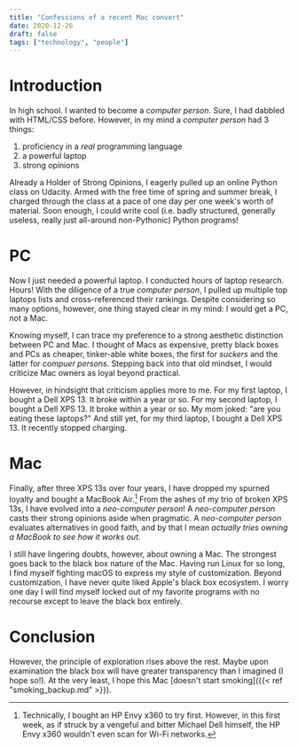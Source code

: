 ```yaml
---
title: "Confessions of a recent Mac convert"
date: 2020-12-26
draft: false
tags: ["technology", "people"]
---
```

# Introduction
In high school. I wanted to become a _computer person_. Sure, I had dabbled with HTML/CSS before. However, in my mind a _computer person_ had 3 things:

1. proficiency in a _real_ programming language
2. a powerful laptop
3. strong opinions

Already a Holder of Strong Opinions, I eagerly pulled up an online Python class on Udacity. Armed with the free time of spring and summer break, I charged through the class at a pace of one day per one week's worth of material. Soon enough, I could write cool (i.e. badly structured, generally useless, really just all-around non-Pythonic) Python programs!
# PC 
Now I just needed a powerful laptop. I conducted hours of laptop research. Hours! With the diligence of a true _computer person_, I pulled up multiple top laptops lists and cross-referenced their rankings. Despite considering so many options, however, one thing stayed clear in my mind: I would get a PC, not a Mac.

Knowing myself, I can trace my preference to a strong aesthetic distinction between PC and Mac. I thought of Macs as expensive, pretty black boxes and PCs as cheaper, tinker-able white boxes, the first for _suckers_ and the latter for _compuer persons_. Stepping back into that old mindset, I would criticize Mac owners as loyal beyond practical.

However, in hindsight that criticism applies more to me. For my first laptop, I bought a Dell XPS 13. It broke within a year or so. For my second laptop, I bought a Dell XPS 13. It broke within a year or so. My mom joked: "are you eating these laptops?" And still yet, for my third laptop, I bought a Dell XPS 13. It recently stopped charging.
# Mac
Finally, after three XPS 13s over four years, I have dropped my spurned loyalty and bought a MacBook Air.[^1] From the ashes of my trio of broken XPS 13s, I have evolved into a _neo-computer person_! A _neo-computer person_ casts their strong opinions aside when pragmatic. A _neo-computer person_ evaluates alternatives in good faith, and by that I mean _actually tries owning a MacBook to see how it works out_.
[^1]: Technically, I bought an HP Envy x360 to try first. However, in this first week, as if struck by a vengeful and bitter Michael Dell himself, the HP Envy x360 wouldn't even scan for Wi-Fi networks.

I still have lingering doubts, however, about owning a Mac. The strongest goes back to the black box nature of the Mac. Having run Linux for so long, I find myself fighting macOS to express my style of customization. Beyond customization, I have never quite liked Apple's black box ecosystem. I worry one day I will find myself locked out of my favorite programs with no recourse except to leave the black box entirely.
# Conclusion
However, the principle of exploration rises above the rest. Maybe upon examination the black box will have greater transparency than I imagined (I hope so!). At the very least, I hope this Mac [doesn't start smoking]({{< ref "smoking_backup.md" >}}).
